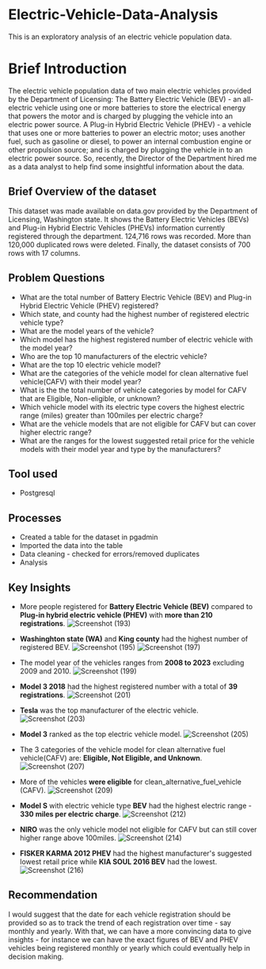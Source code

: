 # Electric-Vehicle-Data-Analysis
This is an exploratory analysis of an electric vehicle population data.
# Brief Introduction
The electric vehicle population data of two main electric vehicles provided by the Department of Licensing: The Battery Electric Vehicle (BEV) - an all-electric vehicle using one or more batteries to store the electrical energy that powers the motor and is charged by plugging the vehicle into an electric power source. A Plug-in Hybrid Electric Vehicle (PHEV) - a vehicle that uses one or more batteries to power an electric motor; uses another fuel, such as gasoline or diesel, to power an internal combustion engine or other propulsion source; and is charged by plugging the vehicle in to an electric power source. So, recently, the Director of the Department hired me as a data analyst to help find some insightful information about the data.
## Brief Overview of the dataset
This dataset was made available on data.gov provided by the Department of Licensing, Washington state. It shows the Battery Electric Vehicles (BEVs) and Plug-in Hybrid Electric Vehicles (PHEVs) information currently registered through the department. 124,716 rows was recorded. More than 120,000 duplicated rows were deleted. Finally, the dataset consists of 700 rows with 17 columns.
## Problem Questions
*  What are the total number of Battery Electric Vehicle (BEV) and Plug-in Hybrid Electric Vehicle (PHEV) registered?
*  Which state, and county had the highest number of registered electric vehicle type?
*  What are the model years of the vehicle?
*  Which model has the highest registered number of electric vehicle with the model year?
*  Who are the top 10 manufacturers of the electric vehicle?
*  What are the top 10 electric vehicle model?
*  What are the categories of the vehicle model for clean alternative fuel vehicle(CAFV) with their model year?
*  What is the the total number of vehicle categories by model for CAFV that are Eligible, Non-eligible, or unknown?
*  Which vehicle model with its electric type covers the highest electric range (miles) greater than 100miles per electric charge?
*  What are the vehicle models that are not eligible for CAFV but can cover higher electric range?
*  What are the ranges for the lowest suggested retail price for the vehicle models with their model year and type by the manufacturers?
## Tool used
*  Postgresql
##  Processes
*  Created a table for the dataset in pgadmin
*  Imported the data into the table
*  Data cleaning - checked for errors/removed duplicates
*  Analysis
##  Key Insights
*  More people registered for **Battery Electric Vehicle (BEV)** compared to **Plug-in hybrid electric vehicle (PHEV)** with **more than 210 registrations**.
![Screenshot (193)](https://github.com/SamadTheTechGuy/Electric-Vehicle-Data-Analysis/assets/97789215/90549b68-b4e4-43fa-ac70-1769102750e4)

*  **Washinghton state (WA)** and **King county** had the highest number of registered BEV.
![Screenshot (195)](https://github.com/SamadTheTechGuy/Electric-Vehicle-Data-Analysis/assets/97789215/3516647f-4a33-4fbb-a251-6ea4ba76f557)
![Screenshot (197)](https://github.com/SamadTheTechGuy/Electric-Vehicle-Data-Analysis/assets/97789215/f921f042-327d-438a-b601-4c521faf2185)

*  The model year of the vehicles ranges from **2008 to 2023** excluding 2009 and 2010.
![Screenshot (199)](https://github.com/SamadTheTechGuy/Electric-Vehicle-Data-Analysis/assets/97789215/9c9b4ddf-a9ba-40ee-8651-70af97dd83fe)

*  **Model 3 2018** had the highest registered number with a total of **39 registrations**.
![Screenshot (201)](https://github.com/SamadTheTechGuy/Electric-Vehicle-Data-Analysis/assets/97789215/a946a40d-2b0d-403f-b7f5-426a87a88cc8)

*  **Tesla** was the top manufacturer of the electric vehicle.
![Screenshot (203)](https://github.com/SamadTheTechGuy/Electric-Vehicle-Data-Analysis/assets/97789215/5f9538bd-24fd-4489-9a04-775c340bce29)

* **Model 3** ranked as the top electric vehicle model.
![Screenshot (205)](https://github.com/SamadTheTechGuy/Electric-Vehicle-Data-Analysis/assets/97789215/263a6ac6-d211-437d-9ec6-228ec5c1eaf2)

* The 3 categories of the vehicle model for clean alternative fuel vehicle(CAFV) are: **Eligible, Not Eligible, and Unknown**.
![Screenshot (207)](https://github.com/SamadTheTechGuy/Electric-Vehicle-Data-Analysis/assets/97789215/749b5579-a8d1-4152-bca2-8dbdce514bf3)

* More of the vehicles **were eligible** for clean_alternative_fuel_vehicle (CAFV).
![Screenshot (209)](https://github.com/SamadTheTechGuy/Electric-Vehicle-Data-Analysis/assets/97789215/4ca328a3-8426-482f-9635-1b66bc311224)

* **Model S** with electric vehicle type **BEV** had the highest electric range - **330 miles per electric charge**.
![Screenshot (212)](https://github.com/SamadTheTechGuy/Electric-Vehicle-Data-Analysis/assets/97789215/3d1b41c9-e2f5-4abd-9696-e232a16a9808)

* **NIRO** was the only vehicle model not eligible for CAFV but can still cover higher range above 100miles.
![Screenshot (214)](https://github.com/SamadTheTechGuy/Electric-Vehicle-Data-Analysis/assets/97789215/2caa76b0-eea7-4a82-8a3b-46ece921adfb)

* **FISKER KARMA 2012 PHEV** had the highest manufacturer's suggested lowest retail price while **KIA SOUL 2016 BEV** had the lowest.
![Screenshot (216)](https://github.com/SamadTheTechGuy/Electric-Vehicle-Data-Analysis/assets/97789215/0ebea87e-772e-4394-bf8b-6b7252525627)



## Recommendation
I would suggest that the date for each vehicle registration should be provided so as to track the trend of each registration over time - say monthly and yearly. With that, we can have a more convincing data to give insights - for instance we can have the exact figures of BEV and PHEV vehicles being registered monthly or yearly which could eventually help in decision making. 

 


 



















